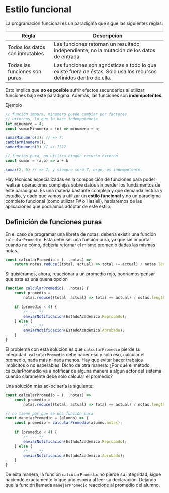 # Estilo funcional

La programación funcional es un paradigma que sigue las siguientes reglas:

Regla|Descripción
--|--
Todos los datos son inmutables|Las funciones retornan un resultado independiente, no la mutación de los datos de entrada.
Todas las funciones son puras| Las funciones son agnósticas a todo lo que existe fuera de éstas. Sólo usa los recursos definidos dentro de ella.

Esto implica que **no es posible** sufrir efectos secundarios al utilizar funciones bajo este paradigma. Además, las funciones son **indempotentes**.

Ejemplo

```javascript
// función impura, minumero puede cambiar por factores
// externos, lo que la hace indempotenete
let minumero = 4;
const sumarMinumero = (n) => minumero + n;

sumarMinumero(3); // => 7;
cambiarMinumero();
sumarMinumero(3) // => ????

// función pura, no utiliza ningún recurso externo
const sumar = (a,b) => a + b

sumar(2, 5) // => 7, y siempre será 7, ergo, es indempotente.
```

Hay técnicas especializadas en la composición de funciones para poder realizar operaciones complejas sobre datos sin perder los fundamentos de éste paradigma. Es una materia bastante compleja y que demanda lectura y estudio, y dado que vamos a utilizar un **estilo funcional** y no un paradigma completo funcional (como utilizar F# o Haslell), hablaremos de las aplicaciones que podríamos adoptar de este estilo.

## Definición de funciones puras

En el caso de programar una libreta de notas, debería existir una función `calcularPromedio`. Esta debe ser una función pura, ya que sin importar cuándo no cómo, debería retornar el mismo promedio dadas las mismas notas.

```javascript
const calcularPromedio = (...notas) =>
    return notas.reduce((total, actual) => total += actual) / notas.length;
```

Si quisiéramos, ahora, reaccionar a un promedio rojo, podríamos pensar que esta es una buena opción

```javascript
function calcularPromedio(...notas) {
    const promedio =
        notas.reduce((total, actual) => total += actual) / notas.length;

    if (promedio < 4) {
        /* ... */
        enviarNotificacion(EstadoAcademico.Reprobado);
    } else {
        /* ... */
        enviarNotificacion(EstadoAcademico.Aprobado);
    }
}
```

El problema con esta solución es que `calcularPromedio` pierde su integridad. `calcularPromedio` debe hacer eso y sólo eso, calcular el promedio, nada más ni nada menos. Hay que evitar hacer trabajos implícitos o no esperables. Dicho de otra manera: ¿Por qué el método calcularPromedio va a notificar de alguna manera a algun actor del sistema cuando claramente debe sólo calcular el promedio?

Una solución más ad-oc sería la siguiente:

```javascript
const calcularPromedio = (...notas) =>
    const promedio =
        notas.reduce((total, actual) => total += actual) / notas.length;

// no tiene por que se una función pura
const manejarPromedio = (alumno) => {
    const promedio = calcularPromedio(alumno.notas);

    if (promedio < 4) {
        /* ... */
        enviarNotificacion(EstadoAcademico.Reprobado);
    } else {
        /* ... */
        enviarNotificacion(EstadoAcademico.Aprobado);
    }
}
```

De esta manera, la función `calcularPromedio` no pierde su integridad, sigue haciendo exactamente lo que uno espera al leer su declaración. Dejando que la función llamada `manejarPromedio` reaccione al promedio del alumno.